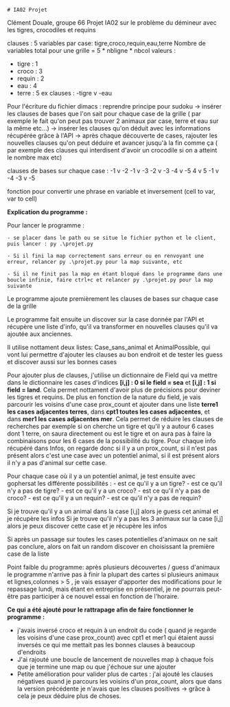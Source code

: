     # IA02 Projet 
Clément Douale, groupe 66
Projet IA02 sur le problème du démineur avec les tigres, crocodiles et requins

clauses : 5 variables par case: tigre,croco,requin,eau,terre
Nombre de variables total pour une grille = 5 * nbligne * nbcol
valeurs : 
- tigre : 1
- croco : 3
- requin : 2
- eau : 4
- terre : 5
ex clauses : -tigre v -eau

Pour l'écriture du fichier dimacs : reprendre principe pour sudoku 
-> insérer les clauses de bases que l'on sait pour chaque case de la grille ( par exemple le fait qu'on peut pas trouver 2 animaux par case, terre et eau sur la même etc...)
-> insérer les clauses qu'on déduit avec les informations récupérée grâce à l'API
-> après chaque découverte de cases, rajouter les nouvelles clauses qu'on peut déduire et avancer jusqu'à la fin comme ça ( par exemple des clauses qui interdisent d'avoir un crocodile si on a atteint le nombre max etc)

clauses de bases sur chaque case :
-1 v -2
-1 v -3
-2 v -3
-4 v -5
 4 v  5
-1 v -4
-3 v -5
        
fonction pour convertir une phrase en variable et inversement (cell to var, var to cell)



****Explication du programme :****

Pour lancer le programme :

    - se placer dans le path ou se situe le fichier python et le client, puis lancer : py .\projet.py

    - Si il fini la map correctement sans erreur ou en renvoyant une erreur, relancer py .\projet.py pour la map suivante, etc
    
    - Si il ne finit pas la map en étant bloqué dans le programme dans une boucle infinie, faire ctrl+c et relancer py .\projet.py pour la map suivante

Le programme ajoute premièrement les clauses de bases sur chaque case de la grille

Le programme fait ensuite un discover sur la case donnée par l'API et récupère une liste d'info, qu'il va transformer en nouvelles clauses qu'il va ajoutée aux anciennes.

Il utilise nottament deux listes: Case_sans_animal et AnimalPossible, qui vont lui permettre d'ajouter les clauses au bon endroit et de tester les guess et discover aussi sur les bonnes cases

Pour ajouter plus de clauses, j'utilise un dictionnaire de Field qui va mettre dans le dictionnaire les cases d'indices **[i,j] : 0 si le field = sea** et **[i,j] : 1 si field = land**. Cela permet nottament d'avoir plus de précisions pour deviner les tigres et requins. De plus en fonction de la nature du field, je vais parcourir les voisins d'une case prox_count et ajouter dans une liste **terre1 les cases adjacentes terres**, dans **cpt1 toutes les cases adjacentes**, et dans **mer1 les cases adjacentes mer**. Cela permet de réduire les clauses de recherches par exemple si on cherche un tigre et qu'il y a autour 6 cases dont 1 terre, on saura directement ou est le tigre et on aura pas à faire la combinaisons pour les 6 cases  de la possibilité du tigre.
Pour chaque info récupéré dans Infos, on regarde donc si il y a un prox_count, si il n'est pas présent alors c'est une case avec un potentiel animal, si il est présent alors il n'y a pas d'animal sur cette case.

Pour chaque case où il y a un potentiel animal, je test ensuite avec gophersat les différente possibilités :
            - est ce qu'il y a un tigre?
            - est ce qu'il n'y a pas de tigre?
            - est ce qu'il y a un croco?
            - est ce qu'il n'y a pas de croco?
            - est ce qu'il y a un requin?
            - est ce qu'il n'y a pas de requin?
            
Si je trouve qu'il y a un animal dans la case [i,j] alors je guess cet animal et je récupère les infos
Si je trouve qu'il n'y a pas les 3 animaux sur la case [i,j] alors je peux discover cette case et je récupère les infos

Si après un passage sur toutes les cases potentielles d'animaux on ne sait pas conclure, alors on fait un random discover en choisissant la première case de la liste

Point faible du programme: après plusieurs découvertes / guess d'animaux le programme n'arrive pas à finir la plupart des cartes si plusieurs animaux et lignes,colonnes > 5 ,  je vais essayer d'apporter des modifications pour le repassage lundi, mais étant en entreprise en présentiel, je ne pourrais peut-être pas participer à ce nouvel essai en fonction de l'horaire.


**Ce qui a été ajouté pour le rattrapage afin de faire fonctionner le programme :**
- j'avais inversé croco et requin à un endroit du code ( quand je regarde les voisins d'une case prox_count) avec cpt1 et mer1 qui étaient aussi inversés ce qui me mettait pas les bonnes clauses à beaucoup d'endroits
- J'ai rajouté une boucle de lancement de nouvelles map à chaque fois que je termine une map ou que j'échoue sur une ajouter
- Petite amélioration pour valider plus de cartes : j'ai ajouté les clauses négatives quand je parcours les voisins d'un prox_count, alors que dans la version précédente je n'avais que les clauses positives -> grâce à cela je peux déduire plus de choses.
